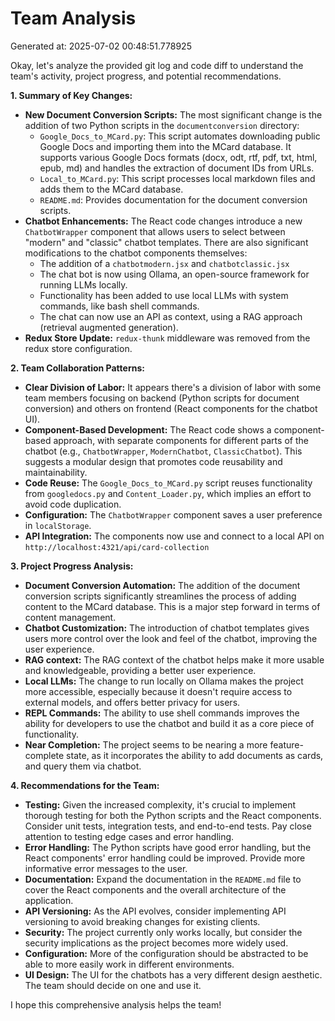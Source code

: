 # Team Analysis
Generated at: 2025-07-02 00:48:51.778925

Okay, let's analyze the provided git log and code diff to understand the team's activity, project progress, and potential recommendations.

**1. Summary of Key Changes:**

*   **New Document Conversion Scripts:** The most significant change is the addition of two Python scripts in the `documentconversion` directory:
    *   `Google_Docs_to_MCard.py`:  This script automates downloading public Google Docs and importing them into the MCard database. It supports various Google Docs formats (docx, odt, rtf, pdf, txt, html, epub, md) and handles the extraction of document IDs from URLs.
    *   `Local_to_MCard.py`:  This script processes local markdown files and adds them to the MCard database.
    *   `README.md`: Provides documentation for the document conversion scripts.
*   **Chatbot Enhancements:**  The React code changes introduce a new `ChatbotWrapper` component that allows users to select between "modern" and "classic" chatbot templates. There are also significant modifications to the chatbot components themselves:
    *   The addition of a `chatbotmodern.jsx` and `chatbotclassic.jsx`
    *   The chat bot is now using Ollama, an open-source framework for running LLMs locally.
    *   Functionality has been added to use local LLMs with system commands, like bash shell commands.
    *   The chat can now use an API as context, using a RAG approach (retrieval augmented generation).
*   **Redux Store Update:** `redux-thunk` middleware was removed from the redux store configuration.

**2. Team Collaboration Patterns:**

*   **Clear Division of Labor:** It appears there's a division of labor with some team members focusing on backend (Python scripts for document conversion) and others on frontend (React components for the chatbot UI).
*   **Component-Based Development:** The React code shows a component-based approach, with separate components for different parts of the chatbot (e.g., `ChatbotWrapper`, `ModernChatbot`, `ClassicChatbot`). This suggests a modular design that promotes code reusability and maintainability.
*   **Code Reuse:** The `Google_Docs_to_MCard.py` script reuses functionality from `googledocs.py` and `Content_Loader.py`, which implies an effort to avoid code duplication.
*   **Configuration:** The `ChatbotWrapper` component saves a user preference in `localStorage`.
*   **API Integration:** The components now use and connect to a local API on `http://localhost:4321/api/card-collection`

**3. Project Progress Analysis:**

*   **Document Conversion Automation:** The addition of the document conversion scripts significantly streamlines the process of adding content to the MCard database. This is a major step forward in terms of content management.
*   **Chatbot Customization:** The introduction of chatbot templates gives users more control over the look and feel of the chatbot, improving the user experience.
*   **RAG context:** The RAG context of the chatbot helps make it more usable and knowledgeable, providing a better user experience.
*   **Local LLMs:** The change to run locally on Ollama makes the project more accessible, especially because it doesn't require access to external models, and offers better privacy for users.
*   **REPL Commands:** The ability to use shell commands improves the ability for developers to use the chatbot and build it as a core piece of functionality.
*   **Near Completion:** The project seems to be nearing a more feature-complete state, as it incorporates the ability to add documents as cards, and query them via chatbot.

**4. Recommendations for the Team:**

*   **Testing:**  Given the increased complexity, it's crucial to implement thorough testing for both the Python scripts and the React components. Consider unit tests, integration tests, and end-to-end tests.  Pay close attention to testing edge cases and error handling.
*   **Error Handling:** The Python scripts have good error handling, but the React components' error handling could be improved.  Provide more informative error messages to the user.
*   **Documentation:**  Expand the documentation in the `README.md` file to cover the React components and the overall architecture of the application.
*   **API Versioning:**  As the API evolves, consider implementing API versioning to avoid breaking changes for existing clients.
*   **Security:** The project currently only works locally, but consider the security implications as the project becomes more widely used.
*   **Configuration:** More of the configuration should be abstracted to be able to more easily work in different environments.
*   **UI Design:** The UI for the chatbots has a very different design aesthetic. The team should decide on one and use it.

I hope this comprehensive analysis helps the team!
